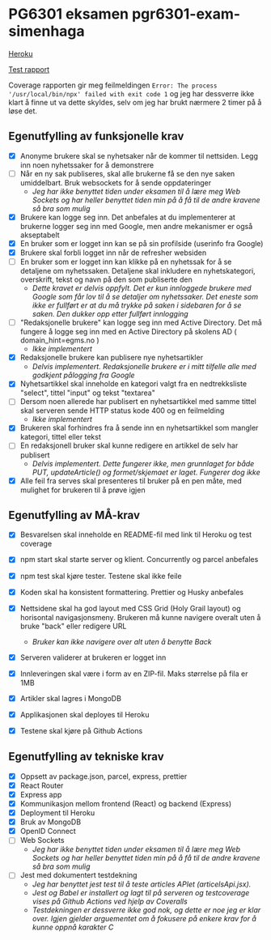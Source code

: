 # PG6301 eksamen pgr6301-exam-simenhaga

[Heroku](https://pg6301-exam-simenhaga.herokuapp.com/)

[Test rapport](https://github.com/kristiania-pg6301-2022/pgr6301-exam-simenhaga/commit/c1cb9e68c05c8bc16a640175ed855fa631af5ef3#commitcomment-72979690)

Coverage rapporten gir meg feilmeldingen `Error: The process '/usr/local/bin/npx' failed with exit code 1` og jeg har dessverre ikke klart å finne ut va dette skyldes, selv om jeg har brukt nærmere 2 timer på å løse det.

## Egenutfylling av funksjonelle krav

* [x] Anonyme brukere skal se nyhetsaker når de kommer til nettsiden. Legg inn noen nyhetssaker for å demonstrere
* [ ] Når en ny sak publiseres, skal alle brukerne få se den nye saken umiddelbart. Bruk websockets for å sende oppdateringer
  * *Jeg har ikke benyttet tiden under eksamen til å lære meg Web Sockets og har heller benyttet tiden min på å få til de andre kravene så bra som mulig*
* [x] Brukere kan logge seg inn. Det anbefales at du implementerer at brukerne logger seg inn med Google, men andre mekanismer er også akseptabelt
* [x] En bruker som er logget inn kan se på sin profilside (userinfo fra Google)
* [x] Brukere skal forbli logget inn når de refresher websiden
* [ ] En bruker som er logget inn kan klikke på en nyhetssak for å se detaljene om nyhetssaken. Detaljene skal inkludere en nyhetskategori, overskrift, tekst og navn på den som publiserte den
  * *Dette kravet er delvis oppfylt. Det er kun innloggede brukere med Google som får lov til å se detaljer om nyhetssaker. Det eneste som ikke er fullført er at du må trykke på saken i sidebaren for å se saken. Den dukker opp etter fullført innlogging*
* [ ] "Redaksjonelle brukere" kan logge seg inn med Active Directory. Det må fungere å logge seg inn med en Active Directory på skolens AD ( domain_hint=egms.no )
  * *Ikke implementert*
* [x] Redaksjonelle brukere kan publisere nye nyhetsartikler
  * *Delvis implementert. Redaksjonelle brukere er i mitt tilfelle alle med godkjent pålogging fra Google*
* [x] Nyhetsartikkel skal inneholde en kategori valgt fra en nedtrekksliste "select", tittel "input" og tekst "textarea"
* [ ] Dersom noen allerede har publisert en nyhetsartikkel med samme tittel skal serveren sende HTTP status kode 400 og en feilmelding
  * *Ikke implementert*
* [x] Brukeren skal forhindres fra å sende inn en nyhetsartikkel som mangler kategori, tittel eller tekst
* [ ] En redaksjonell bruker skal kunne redigere en artikkel de selv har publisert
  * *Delvis implementert. Dette fungerer ikke, men grunnlaget for både PUT, updateArticle() og formet/skjemaet er laget. Fungerer dog ikke*
* [x] Alle feil fra serves skal presenteres til bruker på en pen måte, med mulighet for brukeren til å prøve igjen

## Egenutfylling av MÅ-krav

* [x] Besvarelsen skal inneholde en README-fil med link til Heroku og test coverage
* [x] npm start skal starte server og klient. Concurrently og parcel anbefales
* [x] npm test skal kjøre tester. Testene skal ikke feile
* [x] Koden skal ha konsistent formattering. Prettier og Husky anbefales
* [x] Nettsidene skal ha god layout med CSS Grid (Holy Grail layout) og horisontal navigasjonsmeny. Brukeren må kunne navigere overalt uten å bruke "back" eller redigere URL
  * *Bruker kan ikke navigere over alt uten å benytte Back*
* [x] Serveren validerer at brukeren er logget inn
* [x] Innleveringen skal være i form av en ZIP-fil. Maks størrelse på fila er 1MB
* [x] Artikler skal lagres i MongoDB
* [x] Applikasjonen skal deployes til Heroku
* [x] Testene skal kjøre på Github Actions



## Egenutfylling av tekniske krav

* [x] Oppsett av package.json, parcel, express, prettier
* [x] React Router
* [x] Express app
* [x] Kommunikasjon mellom frontend (React) og backend (Express)
* [x] Deployment til Heroku
* [x] Bruk av MongoDB
* [x] OpenID Connect
* [ ] Web Sockets
  * *Jeg har ikke benyttet tiden under eksamen til å lære meg Web Sockets og har heller benyttet tiden min på å få til de andre kravene så bra som mulig*
* [ ] Jest med dokumentert testdekning
  * *Jeg har benyttet jest test til å teste articles APIet (articelsApi.jsx).*
  * *Jest og Babel er installert og lagt til på serveren og testcoverage vises på Github Actions ved hjelp av Coveralls*
  * *Testdekningen er dessverre ikke god nok, og dette er noe jeg er klar over. Igjen gjelder arguementet om å fokusere på enkere krav for å kunne oppnå karakter C*
 
